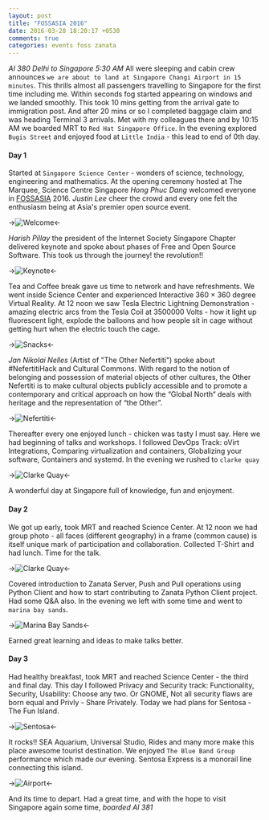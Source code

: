 ```yaml
---
layout: post
title: "FOSSASIA 2016"
date: 2016-03-28 18:20:17 +0530
comments: true
categories: events foss zanata 
---
```


*AI 380 Delhi to Singapore 5:30 AM* All were sleeping and cabin crew announces `we are about to land at Singapore Changi Airport in 15 minutes`. This thrills almost all passengers travelling to Singapore for the first time including me. Within seconds fog started appearing on windows and we landed smoothly. This took 10 mins getting from the arrival gate to immigration post. And after 20 mins or so I completed baggage claim and was heading Terminal 3 arrivals. Met with my colleagues there and by 10:15 AM we boarded MRT to `Red Hat Singapore Office`. In the evening explored `Bugis Street` and enjoyed food at `Little India` - this lead to end of 0th day.

#### Day 1

Started at `Singapore Science Center` - wonders of science, technology, engineering and mathematics. At the opening ceremony hosted at The Marquee, Science Centre Singapore *Hong Phuc Dang* welcomed everyone in [FOSSASIA](http://fossasia.org/) 2016. *Justin Lee* cheer the crowd and every one felt the enthusiasm being at Asia's premier open source event.

->![Welcome](https://raw.githubusercontent.com/sundeep-co-in/sundeep-co-in.github.io/source/source/images/fossasia2016/IMG_2850.JPG)<-

*Harish Pillay* the president of the Internet Society Singapore Chapter delivered keynote and spoke about phases of Free and Open Source Software. This took us through the journey! the revolution!!

->![Keynote](https://raw.githubusercontent.com/sundeep-co-in/sundeep-co-in.github.io/source/source/images/fossasia2016/IMG_2851.JPG)<-

Tea and Coffee break gave us time to network and have refreshments. We went inside Science Center and experienced Interactive 360 × 360 degree Virtual Reality. At 12 noon we saw Tesla Electric Lightning Demonstration - amazing electric arcs from the Tesla Coil at 3500000 Volts - how it light up fluorescent light, explode the balloons and how people sit in cage without getting hurt when the electric touch the cage.

->![Snacks](https://raw.githubusercontent.com/sundeep-co-in/sundeep-co-in.github.io/source/source/images/fossasia2016/IMG_2853.JPG)<-

*Jan Nikolai Nelles* (Artist of "The Other Nefertiti") spoke about #NefertitiHack and Cultural Commons. With regard to the notion of belonging and possession of material objects of other cultures, the Other Nefertiti is to make cultural objects publicly accessible and to promote a contemporary and critical approach on how the “Global North“ deals with heritage and the representation of “the Other”.

->![Nefertiti](https://raw.githubusercontent.com/sundeep-co-in/sundeep-co-in.github.io/source/source/images/fossasia2016/IMG_2854.JPG)<-

Thereafter every one enjoyed lunch - chicken was tasty I must say. Here we had beginning of talks and workshops. I followed DevOps Track: oVirt Integrations, Comparing virtualization and containers, Globalizing your software, Containers and systemd. In the evening we rushed to `clarke quay`

->![Clarke Quay](https://raw.githubusercontent.com/sundeep-co-in/sundeep-co-in.github.io/source/source/images/fossasia2016/IMG_2867.JPG)<-

A wonderful day at Singapore full of knowledge, fun and enjoyment.

<!--more-->

#### Day 2

We got up early, took MRT and reached Science Center. At 12 noon we had group photo - all faces (different geography) in a frame (common cause) is itself unique mark of participation and collaboration. Collected T-Shirt and had lunch. Time for the talk.

->![Clarke Quay](https://raw.githubusercontent.com/sundeep-co-in/sundeep-co-in.github.io/source/source/images/fossasia2016/IMG_2860.JPG)<-

Covered introduction to Zanata Server, Push and Pull operations using Python Client and how to start contributing to Zanata Python Client project. Had some Q&A also. In the evening we left with some time and went to `marina bay sands`.

->![Marina Bay Sands](https://raw.githubusercontent.com/sundeep-co-in/sundeep-co-in.github.io/source/source/images/fossasia2016/IMG_3025.JPG)<-

Earned great learning and ideas to make talks better.

#### Day 3

Had healthy breakfast, took MRT and reached Science Center - the third and final day. This day I followed Privacy and Security track: Functionality, Security, Usability: Choose any two. Or GNOME, Not all security flaws are born equal and Privly - Share Privately. Today we had plans for Sentosa - The Fun Island.

->![Sentosa](https://raw.githubusercontent.com/sundeep-co-in/sundeep-co-in.github.io/source/source/images/fossasia2016/IMG_2902.JPG)<-

It rocks!! SEA Aquarium, Universal Studio, Rides and many more make this place awesome tourist destination. We enjoyed `The Blue Band Group` performance which made our evening. Sentosa Express is a monorail line connecting this island.

->![Airport](https://raw.githubusercontent.com/sundeep-co-in/sundeep-co-in.github.io/source/source/images/fossasia2016/IMG_3049.JPG)<-

And its time to depart. Had a great time, and with the hope to visit Singapore again some time, *boarded AI 381* 


